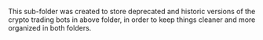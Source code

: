 This sub-folder was created to store deprecated and historic versions of the crypto trading bots in above folder, in order to keep things cleaner and more organized in both folders. 

